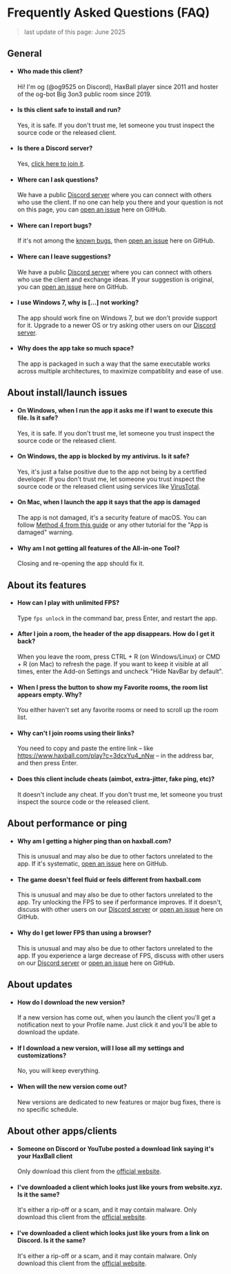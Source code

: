 # Frequently Asked Questions (FAQ)
> last update of this page: June 2025 

## General

- #### Who made this client?
  Hi! I'm og (@og9525 on Discord), HaxBall player since 2011 and hoster of the og-bot Big 3on3 public room since 2019.

- #### Is this client safe to install and run?
  Yes, it is safe. If you don't trust me, let someone you trust inspect the source code or the released client.

- #### Is there a Discord server?
  Yes, [click here to join it](https://discord.gg/zDzYamtcfX).

- #### Where can I ask questions?
  We have a public [Discord server](https://discord.gg/zDzYamtcfX) where you can connect with others who use the client. If no one can help you there and your question is not on this page, you can [open an issue](https://github.com/oghb/haxball-client/issues) here on GitHub.

- #### Where can I report bugs?
  If it's not among the [known bugs](https://github.com/oghb/haxball-client?tab=readme-ov-file#known-bugs), then [open an issue](https://github.com/oghb/haxball-client/issues) here on GitHub.

- #### Where can I leave suggestions?
  We have a public [Discord server](https://discord.gg/zDzYamtcfX) where you can connect with others who use the client and exchange ideas. If your suggestion is original, you can [open an issue](https://github.com/oghb/haxball-client/issues) here on GitHub.

- #### I use Windows 7, why is [...] not working?
  The app should work fine on Windows 7, but we don't provide support for it. Upgrade to a newer OS or try asking other users on our [Discord server](https://discord.gg/zDzYamtcfX).

- #### Why does the app take so much space?
  The app is packaged in such a way that the same executable works across multiple architectures, to maximize compatiblity and ease of use.

## About install/launch issues

- #### On Windows, when I run the app it asks me if I want to execute this file. Is it safe?
  Yes, it is safe. If you don't trust me, let someone you trust inspect the source code or the released client.

- #### On Windows, the app is blocked by my antivirus. Is it safe?
  Yes, it's just a false positive due to the app not being by a certified developer. If you don't trust me, let someone you trust inspect the source code or the released client using services like [VirusTotal](http://virustotal.com/).

- #### On Mac, when I launch the app it says that the app is damaged
  The app is not damaged, it's a security feature of macOS. You can follow [Method 4 from this guide](https://osxdaily.com/2019/02/13/fix-app-damaged-cant-be-opened-trash-error-mac/) or any other tutorial for the "App is damaged" warning.

- #### Why am I not getting all features of the All-in-one Tool?
  Closing and re-opening the app should fix it.

## About its features
 
- #### How can I play with unlimited FPS?
  Type `fps unlock` in the command bar, press Enter, and restart the app.

- #### After I join a room, the header of the app disappears. How do I get it back?
  When you leave the room, press CTRL + R (on Windows/Linux) or CMD + R (on Mac) to refresh the page. If you want to keep it visible at all times, enter the Add-on Settings and uncheck "Hide NavBar by default".

- #### When I press the button to show my Favorite rooms, the room list appears empty. Why?
  You either haven't set any favorite rooms or need to scroll up the room list.
 
- #### Why can't I join rooms using their links?
  You need to copy and paste the entire link – like https://www.haxball.com/play?c=3dcxYu4_nNw – in the address bar, and then press Enter.
  
- #### Does this client include cheats (aimbot, extra-jitter, fake ping, etc)?
  It doesn't include any cheat. If you don't trust me, let someone you trust inspect the source code or the released client.
 
## About performance or ping

- #### Why am I getting a higher ping than on haxball.com?
  This is unusual and may also be due to other factors unrelated to the app. If it's systematic, [open an issue](https://github.com/oghb/haxball-client/issues) here on GitHub.

- #### The game doesn't feel fluid or feels different from haxball.com
  This is unusual and may also be due to other factors unrelated to the app. Try unlocking the FPS to see if performance improves. If it doesn't, discuss with other users on our [Discord server](https://discord.gg/zDzYamtcfX) or [open an issue](https://github.com/oghb/haxball-client/issues) here on GitHub.
  
- #### Why do I get lower FPS than using a browser?
  This is unusual and may also be due to other factors unrelated to the app. If you experience a large decrease of FPS, discuss with other users on our [Discord server](https://discord.gg/zDzYamtcfX) or [open an issue](https://github.com/oghb/haxball-client/issues) here on GitHub.

## About updates

- #### How do I download the new version?
  If a new version has come out, when you launch the client you'll get a notification next to your Profile name. Just click it and you'll be able to download the update.
  
- #### If I download a new version, will I lose all my settings and customizations?
  No, you will keep everything.

- #### When will the new version come out?
  New versions are dedicated to new features or major bug fixes, there is no specific schedule.

## About other apps/clients

- #### Someone on Discord or YouTube posted a download link saying it's your HaxBall client
  Only download this client from the [official website](http://oghb.github.io/haxball-client/).

- #### I've downloaded a client which looks just like yours from website.xyz. Is it the same?
  It's either a rip-off or a scam, and it may contain malware. Only download this client from the [official website](http://oghb.github.io/haxball-client/).

- #### I've downloaded a client which looks just like yours from a link on Discord. Is it the same?
  It's either a rip-off or a scam, and it may contain malware. Only download this client from the [official website](http://oghb.github.io/haxball-client/).
